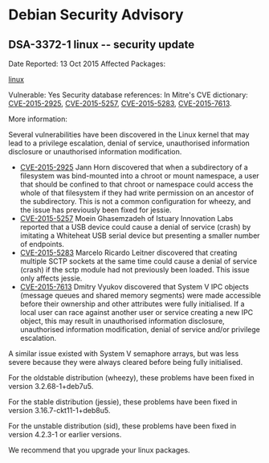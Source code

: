 
Debian Security Advisory
========================


DSA-3372-1 linux -- security update
-----------------------------------



Date Reported:
13 Oct 2015
Affected Packages:

[linux](https://packages.debian.org/src:linux)

Vulnerable:
Yes
Security database references:
In Mitre's CVE dictionary: [CVE-2015-2925](https://security-tracker.debian.org/tracker/CVE-2015-2925), [CVE-2015-5257](https://security-tracker.debian.org/tracker/CVE-2015-5257), [CVE-2015-5283](https://security-tracker.debian.org/tracker/CVE-2015-5283), [CVE-2015-7613](https://security-tracker.debian.org/tracker/CVE-2015-7613).  

More information:

Several vulnerabilities have been discovered in the Linux kernel that
may lead to a privilege escalation, denial of service, unauthorised
information disclosure or unauthorised information modification.


* [CVE-2015-2925](https://security-tracker.debian.org/tracker/CVE-2015-2925)
Jann Horn discovered that when a subdirectory of a filesystem was
 bind-mounted into a chroot or mount namespace, a user that should
 be confined to that chroot or namespace could access the whole of
 that filesystem if they had write permission on an ancestor of
 the subdirectory. This is not a common configuration for wheezy,
 and the issue has previously been fixed for jessie.
* [CVE-2015-5257](https://security-tracker.debian.org/tracker/CVE-2015-5257)
Moein Ghasemzadeh of Istuary Innovation Labs reported that a USB
 device could cause a denial of service (crash) by imitating a
 Whiteheat USB serial device but presenting a smaller number of
 endpoints.
* [CVE-2015-5283](https://security-tracker.debian.org/tracker/CVE-2015-5283)
Marcelo Ricardo Leitner discovered that creating multiple SCTP
 sockets at the same time could cause a denial of service (crash)
 if the sctp module had not previously been loaded. This issue
 only affects jessie.
* [CVE-2015-7613](https://security-tracker.debian.org/tracker/CVE-2015-7613)
Dmitry Vyukov discovered that System V IPC objects (message queues
 and shared memory segments) were made accessible before their
 ownership and other attributes were fully initialised. If a local
 user can race against another user or service creating a new IPC
 object, this may result in unauthorised information disclosure,
 unauthorised information modification, denial of service and/or
 privilege escalation.


A similar issue existed with System V semaphore arrays, but was
 less severe because they were always cleared before being fully
 initialised.


For the oldstable distribution (wheezy), these problems have been fixed
in version 3.2.68-1+deb7u5.


For the stable distribution (jessie), these problems have been fixed in
version 3.16.7-ckt11-1+deb8u5.


For the unstable distribution (sid), these problems have been fixed in
version 4.2.3-1 or earlier versions.


We recommend that you upgrade your linux packages.





